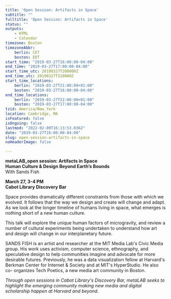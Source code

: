 ```yaml
---
title: 'Open Session: Artifacts in Space'
subtitle: ""
fulltitle: 'Open Session: Artifacts in Space'
status: ""
outputs:
    - HTML
    - Calendar
timezone: Boston
timezoneAbbr:
    berlin: CET
    boston: EDT
start_time: "2019-03-27T16:00:00-04:00"
end_time: "2019-03-27T17:00:00-04:00"
start_time_utc: 20190327T200000Z
end_time_utc: 20190327T210000Z
start_time_locations:
    berlin: "2019-03-27T21:00:00+01:00"
    boston: "2019-03-27T16:00:00-04:00"
end_time_locations:
    berlin: "2019-03-27T22:00:00+01:00"
    boston: "2019-03-27T17:00:00-04:00"
tzid: America/New_York
location: Cambridge, MA
isFeatured: false
isOngoing: false
lastmod: "2022-02-09T16:13:53.036Z"
date: "2019-03-27T16:00:00-04:00"
slug: open-session-artifacts-in-space
noHeaderImage: false

---
```

**metaLAB_open session: Artifacts in Space
<br />Human Culture & Design Beyond Earth’s Bounds**
<br />With Sands Fish

**March 27, 3-4 PM<br />
Cabot Library Discovery Bar**

Space provides dramatically different constraints from those with which we evolved. It follows that the way we design and create will change and adapt. As we look at the longer timeline of humans living in space, what emerges is nothing short of a new human culture. 

This talk will explore the unique human factors of microgravity, and review a number of cultural experiments being undertaken to understand how art and design will change in our interplanetary future.

SANDS FISH is an artist and researcher at the MIT Media Lab's Civic Media group. His work uses activism, computer science, ethnography, and speculative design to help communities imagine and advocate for more desirable futures. Previously, he was a data visualization fellow at Harvard's Berkman Center for Internet & Society and at MIT's HyperStudio. He also co- organizes Tech Poetics, a new media art community in Boston.

*Through open sessions in Cabot Library's Discovery Bar, metaLAB seeks to highlight the emerging community making new media and digital scholarship happen at Harvard and beyond.*